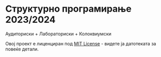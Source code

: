 # Структурно програмирање 2023/2024

Аудиториски + Лабораториски + Колоквиумски

Овој проект е лиценциран под [MIT License](LICENSE) - видете ја датотеката за повеќе детали.
